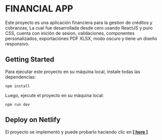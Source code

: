# FINANCIAL APP

Este proyecto es una aplicación financiera para la gestion de créditos y cobranzas, La cual fue desarrollada desde cero usando ReactJS y puro CSS, cuenta con inición de sesion, validaciones, componentes personalizados, exportaciónes PDF XLSX, modo oscuro y tiene un diseño responsivo.

## Getting Started


Para ejecutar este proyecto en su máquina local, instale todas las dependencias:
```
npm install
```
Luego, ejecute el proyecto en su máquina local:
```
npm run dev
```


## Deploy on Netlify

El proyecto se implementó y puede probarlo haciendo clic en [**[ here ]**](https://reactjs-financial-app.netlify.app)
